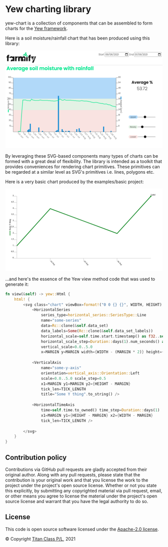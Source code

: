 # Yew charting library

yew-chart is a collection of components that can be assembled to form charts
for the [Yew framework](https://github.com/yewstack/yew).

Here is a soil moisture/rainfall chart that has been produced using this library:

![Moisture/rainfall chart](./rainfall-moisture-chart.png "Soil moisture/rainfall chart")

By leveraging these SVG-based components many types of charts can be formed
with a great deal of flexibility. The library is intended as a toolkit that
provides conveniences for rendering chart primitives. These primitives can
be regarded at a similar level as SVG's primitives i.e. lines, polygons etc.

Here is a very basic chart produced by the examples/basic project:

![Sample chart](./basic-chart.png "A basic chart")

...and here's the essence of the Yew view method code that was used to generate it:

```rust
fn view(&self) -> yew::Html {
    html! {
        <svg class="chart" viewBox=format!("0 0 {} {}", WIDTH, HEIGHT) preserveAspectRatio="none">
            <HorizontalSeries
                series_type=horizontal_series::SeriesType::Line
                name="some-series"
                data=Rc::clone(&self.data_set)
                data_labels=Some(Rc::clone(&self.data_set_labels))
                horizontal_scale=self.time.start.timestamp() as f32..self.time.end.timestamp() as f32
                horizontal_scale_step=Duration::days(1).num_seconds() as f32
                vertical_scale=0.0..5.0
                x=MARGIN y=MARGIN width={WIDTH - (MARGIN * 2)} height={HEIGHT - (MARGIN * 2)} />

            <VerticalAxis
                name="some-y-axis"
                orientation=vertical_axis::Orientation::Left
                scale=0.0..5.0 scale_step=0.5
                x1=MARGIN y1=MARGIN y2={HEIGHT - MARGIN}
                tick_len=TICK_LENGTH
                title="Some Y thing".to_string() />

            <HorizontalTimeAxis
                time=self.time.to_owned() time_step=Duration::days(1)
                x1=MARGIN y1={HEIGHT - MARGIN} x2={WIDTH - MARGIN}
                tick_len=TICK_LENGTH />

        </svg>
    }
}
```

## Contribution policy

Contributions via GitHub pull requests are gladly accepted from their original author. Along with any pull requests, please state that the contribution is your original work and that you license the work to the project under the project's open source license. Whether or not you state this explicitly, by submitting any copyrighted material via pull request, email, or other means you agree to license the material under the project's open source license and warrant that you have the legal authority to do so.

## License

This code is open source software licensed under the [Apache-2.0 license](./LICENSE).

© Copyright [Titan Class P/L](https://www.titanclass.com.au/), 2021
